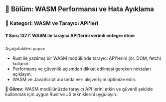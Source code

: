 ## 📘 Bölüm: WASM Performansı ve Hata Ayıklama
### 🔹 Kategori: WASM ve Tarayıcı API'leri
#### ❓ Soru 1377: WASM ile tarayıcı API'lerini verimli entegre etme

Aşağıdakileri yapın:

- Rust ile yazılmış bir WASM modülünde tarayıcı API'lerini (ör. DOM, fetch) kullanın.
- Performans ve güvenlik açısından dikkat edilmesi gereken noktaları açıklayın.
- WASM ve JavaScript arasında veri alışverişini optimize edin.

🔧 **Görev:** WASM modülünüzde tarayıcı API'lerini etkin ve güvenli şekilde kullanmak için uygun Rust ve JS tekniklerini uygulayın.
